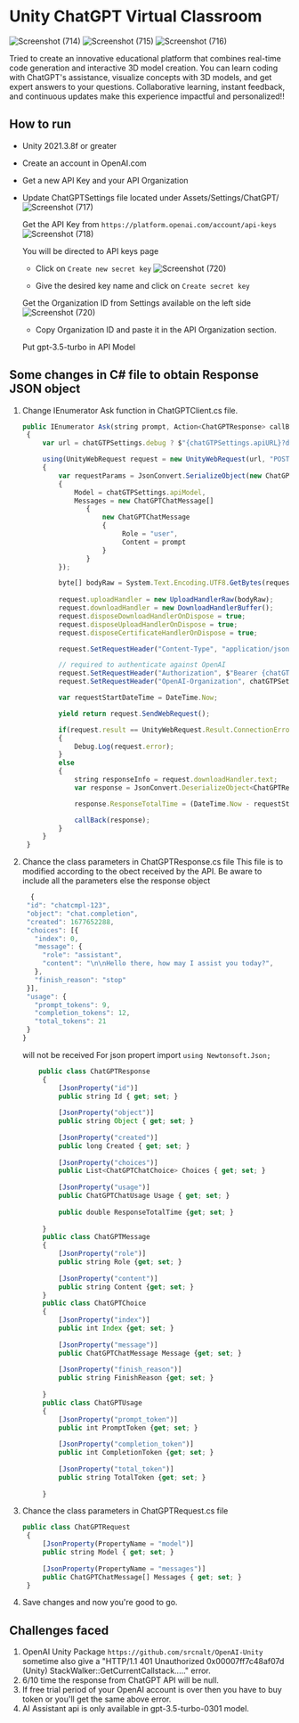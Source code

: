 # Unity ChatGPT Virtual Classroom

![Screenshot (714)](https://github.com/Wilson-Daniel/Web3Nest-Project/assets/77532147/021fabc8-5244-4ffe-b508-9021b3fcaf8c)
![Screenshot (715)](https://github.com/Wilson-Daniel/Web3Nest-Project/assets/77532147/43dc615e-5620-4201-9d35-71f54b62188b)
![Screenshot (716)](https://github.com/Wilson-Daniel/Web3Nest-Project/assets/77532147/6833eda0-2c68-4934-91c4-56438e6f05d3)

Tried to create an innovative educational platform that combines real-time code generation and interactive 3D model creation. You can learn coding with ChatGPT's assistance, visualize concepts with 3D models, and get expert answers to your questions. Collaborative learning, instant feedback, and continuous updates make this experience impactful and personalized!!


## How to run
- Unity 2021.3.8f or greater
- Create an account in OpenAI.com
- Get a new API Key and your API Organization
- Update ChatGPTSettings file located under Assets/Settings/ChatGPT/
  ![Screenshot (717)](https://github.com/Wilson-Daniel/Web3Nest-Project/assets/77532147/928a9752-8226-49ab-ba87-bf3e13c26442)

  Get the API Key from `https://platform.openai.com/account/api-keys`
  ![Screenshot (718)](https://github.com/Wilson-Daniel/Web3Nest-Project/assets/77532147/320aac21-f8b1-423a-bc2e-d307b732ea5e)
  
  You will be directed to API keys page
  - Click on `Create new secret key`
    ![Screenshot (720)](https://github.com/Wilson-Daniel/Web3Nest-Project/assets/77532147/48dedaca-56bf-4c28-b245-c70d4c67a605)
    
  - Give the desired key name and click on `Create secret key`
    
  Get the Organization ID from Settings available on the left side
  ![Screenshot (720)](https://github.com/Wilson-Daniel/Web3Nest-Project/assets/77532147/68813eeb-79ed-4c6e-bad0-5b3c612a56b5)
  - Copy Organization ID and paste it in the API Organization section.
  
  Put gpt-3.5-turbo in API Model  
  
## Some changes in C# file to obtain Response JSON object
1. Change IEnumerator Ask function in ChatGPTClient.cs file.
   ```javascript
   public IEnumerator Ask(string prompt, Action<ChatGPTResponse> callBack)
    {
        var url = chatGTPSettings.debug ? $"{chatGTPSettings.apiURL}?debug=true" : chatGTPSettings.apiURL;

        using(UnityWebRequest request = new UnityWebRequest(url, "POST"))
        {
            var requestParams = JsonConvert.SerializeObject(new ChatGPTRequest
            {
                Model = chatGTPSettings.apiModel,
                Messages = new ChatGPTChatMessage[]
                   {
                       new ChatGPTChatMessage
                       {
                            Role = "user",
                            Content = prompt
                       }
                   }
            });

            byte[] bodyRaw = System.Text.Encoding.UTF8.GetBytes(requestParams);
            
            request.uploadHandler = new UploadHandlerRaw(bodyRaw);
            request.downloadHandler = new DownloadHandlerBuffer();
            request.disposeDownloadHandlerOnDispose = true;
            request.disposeUploadHandlerOnDispose = true;
            request.disposeCertificateHandlerOnDispose = true;

            request.SetRequestHeader("Content-Type", "application/json");

            // required to authenticate against OpenAI
            request.SetRequestHeader("Authorization", $"Bearer {chatGTPSettings.apiKey}");
            request.SetRequestHeader("OpenAI-Organization", chatGTPSettings.apiOrganization);

            var requestStartDateTime = DateTime.Now;

            yield return request.SendWebRequest();

            if(request.result == UnityWebRequest.Result.ConnectionError || request.result == UnityWebRequest.Result.DataProcessingError)
            {
                Debug.Log(request.error);
            }
            else
            {
                string responseInfo = request.downloadHandler.text;
                var response = JsonConvert.DeserializeObject<ChatGPTResponse>(responseInfo);

                response.ResponseTotalTime = (DateTime.Now - requestStartDateTime).TotalMilliseconds;

                callBack(response);
            }
        }
    }
    ```
2. Chance the class parameters in ChatGPTResponse.cs file
   This file is to modified according to the obect received by the API. Be aware to include all the parameters else the response object
     ```javascript
       {
      "id": "chatcmpl-123",
      "object": "chat.completion",
      "created": 1677652288,
      "choices": [{
        "index": 0,
        "message": {
          "role": "assistant",
          "content": "\n\nHello there, how may I assist you today?",
        },
        "finish_reason": "stop"
      }],
      "usage": {
        "prompt_tokens": 9,
        "completion_tokens": 12,
        "total_tokens": 21
      }
    }
     ```
   will not be received
   For json propert import ``using Newtonsoft.Json;``
   
   ```javascript
       public class ChatGPTResponse
        {
            [JsonProperty("id")]
            public string Id { get; set; }
        
            [JsonProperty("object")]
            public string Object { get; set; }
        
            [JsonProperty("created")]
            public long Created { get; set; }
        
            [JsonProperty("choices")]
            public List<ChatGPTChatChoice> Choices { get; set; }
        
            [JsonProperty("usage")]
            public ChatGPTChatUsage Usage { get; set; }
        
            public double ResponseTotalTime {get; set; }
        
        }
        public class ChatGPTMessage
        {
            [JsonProperty("role")]
            public string Role {get; set; }
        
            [JsonProperty("content")]
            public string Content {get; set; }
        }
        public class ChatGPTChoice
        {
            [JsonProperty("index")]
            public int Index {get; set; }
        
            [JsonProperty("message")]
            public ChatGPTChatMessage Message {get; set; }
        
            [JsonProperty("finish_reason")]
            public string FinishReason {get; set; }
        
        }
        public class ChatGPTUsage
        {
            [JsonProperty("prompt_token")]
            public int PromptToken {get; set; }
        
            [JsonProperty("completion_token")]
            public int CompletionToken {get; set; }
        
            [JsonProperty("total_token")]
            public string TotalToken {get; set; }
           
        }
    ```
4. Chance the class parameters in ChatGPTRequest.cs file
   ```javascript
   public class ChatGPTRequest
    {
        [JsonProperty(PropertyName = "model")]
        public string Model { get; set; }
    
        [JsonProperty(PropertyName = "messages")]
        public ChatGPTChatMessage[] Messages { get; set; }
    }
    ```
5. Save changes and now you're good to go.


## Challenges faced
1. OpenAI Unity Package ``https://github.com/srcnalt/OpenAI-Unity`` sometime also give a "HTTP/1.1 401 Unauthorized
0x00007ff7c48af07d (Unity) StackWalker::GetCurrentCallstack....." error.
2. 6/10 time the response from ChatGPT API will be null.
3. If free trial period of your OpenAI account is over then you have to buy token or you'll get the same above error.
5. AI Assistant api is only available in gpt-3.5-turbo-0301 model.


